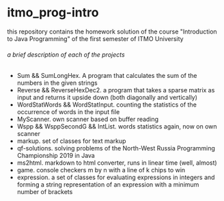 # itmo_prog-intro

this repository contains the homework solution of the course "Introduction to Java Programming" of the first semester of ITMO University

###### a brief description of each of the projects
- Sum && SumLongHex. A program that calculates the sum of the numbers in the given strings
- Reverse && ReverseHexDec2. a program that takes a sparse matrix as input and returns it upside down (both diagonally and vertically)
- WordStatWords && WordStatInput. counting the statistics of the occurrence of words in the input file
- MyScanner. own scanner based on buffer reading
- Wspp && WsppSecondG && IntList. words statistics again, now on own scanner
- markup. set of classes for text markup
- qf-solutions. solving problems of the North-West Russia Programming Championship 2019 in Java
- ms2html. markdown to html converter, runs in linear time (well, almost)
- game. console checkers m by n with a line of k chips to win
- expression. a set of classes for evaluating expressions in integers and forming a string representation of an expression with a minimum number of brackets
